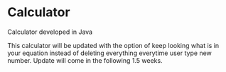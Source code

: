 # Calculator
Calculator developed in Java

This calculator will be updated with the option of keep looking what is in your equation instead of deleting everything everytime user type new number.
Update will come in the following 1.5 weeks.
